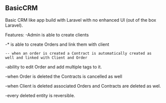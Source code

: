 ## BasicCRM

Basic CRM like app build with Laravel with no enhanced UI (out of the box Laravel).

Features: 
-Admin is able to create clients

-* is able to create Orders and link them with client

    -- when an order is created a Contract is automatically created as well and linked with Client and Order
    
-ability to edit Order and add multiple tags to it.

-when Order is deleted the Contracts is cancelled as well

-when Client is deleted associated Orders and Contracts are deleted as wel.

-every deleted entity is reversible.
